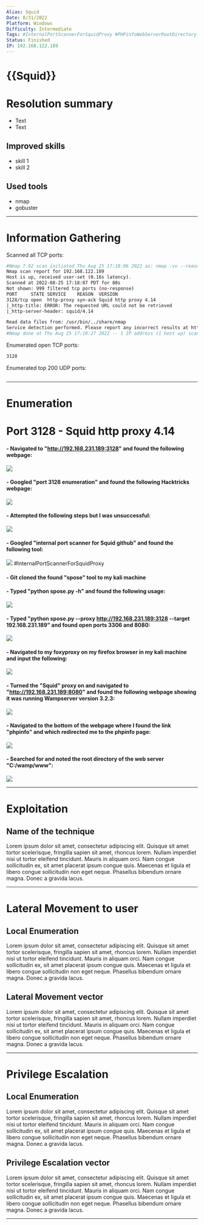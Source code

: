 ```yaml
---
Alias: Squid
Date: 8/31/2022
Platform: Windows
Difficulty: Intermediate
Tags: #InternalPortScannerForSquidProxy #PHPinfoWebServerRootDirectory #DocumentRoot
Status: Finished
IP: 192.168.122.189
---
```


# {{Squid}}


# Resolution summary
- Text
- Text

## Improved skills
- skill 1
- skill 2

## Used tools
- nmap
- gobuster

---

# Information Gathering
Scanned all TCP ports:
```bash
#Nmap 7.92 scan initiated Thu Aug 25 17:18:06 2022 as: nmap -vv --reason -Pn -T4 -sV -sC --version-all -A --osscan-guess -oN /home/brian/Downloads/Proving_Grounds/Squid/results/192.168.122.189/scans/_quick_tcp_nmap.txt -oX /home/brian/Downloads/Proving_Grounds/Squid/results/192.168.122.189/scans/xml/_quick_tcp_nmap.xml 192.168.122.189
Nmap scan report for 192.168.122.189
Host is up, received user-set (0.16s latency).
Scanned at 2022-08-25 17:18:07 PDT for 80s
Not shown: 999 filtered tcp ports (no-response)
PORT     STATE SERVICE    REASON  VERSION
3128/tcp open  http-proxy syn-ack Squid http proxy 4.14
|_http-title: ERROR: The requested URL could not be retrieved
|_http-server-header: squid/4.14

Read data files from: /usr/bin/../share/nmap
Service detection performed. Please report any incorrect results at https://nmap.org/submit/ .
#Nmap done at Thu Aug 25 17:19:27 2022 -- 1 IP address (1 host up) scanned in 80.17 seconds
```

Enumerated open TCP ports:
```bash
3128
```

Enumerated top 200 UDP ports:
```bash

```

---

# Enumeration
# Port 3128 - Squid http proxy 4.14

#### - Navigated to "http://192.168.231.189:3128" and found the following webpage:

![](Pasted%20image%2020221026235704.png)

#### - Googled "port 3128 enumeration" and found the following Hacktricks webpage:

![](Pasted%20image%2020221026235844.png)

#### - Attempted the following steps but I was unsuccessful:

![](Pasted%20image%2020221027001124.png)

#### - Googled "internal port scanner for Squid github" and found the following tool:

![](Pasted%20image%2020221027001302.png)
#InternalPortScannerForSquidProxy

#### - Git cloned the found "spose" tool to my kali machine

#### - Typed "python spose.py -h" and found the following usage:

![](Pasted%20image%2020221027001834.png)

#### - Typed "python spose.py --proxy http://192.168.231.189:3128 --target 192.168.231.189" and found  open ports 3306 and 8080:

![](Pasted%20image%2020221027001951.png)

#### - Navigated to my foxyproxy on my firefox browser in my kali machine and input the following:

![](Pasted%20image%2020221027002106.png)

#### - Turned the "Squid" proxy on and navigated to "http://192.168.231.189:8080" and found the following webpage showing it was running Wampserver version 3.2.3:

![](Pasted%20image%2020221027002401.png)

#### - Navigated to the bottom of the webpage where I found the link "phpinfo" and which redirected me to the phpinfo page:

![](Pasted%20image%2020221027002453.png)

#### - Searched for and noted the root directory of the web server "C:/wamp/www":

![](Pasted%20image%2020221027002652.png)




---

# Exploitation
## Name of the technique
Lorem ipsum dolor sit amet, consectetur adipiscing elit. Quisque sit amet tortor scelerisque, fringilla sapien sit amet, rhoncus lorem. Nullam imperdiet nisi ut tortor eleifend tincidunt. Mauris in aliquam orci. Nam congue sollicitudin ex, sit amet placerat ipsum congue quis. Maecenas et ligula et libero congue sollicitudin non eget neque. Phasellus bibendum ornare magna. Donec a gravida lacus.

---

# Lateral Movement to user
## Local Enumeration
Lorem ipsum dolor sit amet, consectetur adipiscing elit. Quisque sit amet tortor scelerisque, fringilla sapien sit amet, rhoncus lorem. Nullam imperdiet nisi ut tortor eleifend tincidunt. Mauris in aliquam orci. Nam congue sollicitudin ex, sit amet placerat ipsum congue quis. Maecenas et ligula et libero congue sollicitudin non eget neque. Phasellus bibendum ornare magna. Donec a gravida lacus.

## Lateral Movement vector
Lorem ipsum dolor sit amet, consectetur adipiscing elit. Quisque sit amet tortor scelerisque, fringilla sapien sit amet, rhoncus lorem. Nullam imperdiet nisi ut tortor eleifend tincidunt. Mauris in aliquam orci. Nam congue sollicitudin ex, sit amet placerat ipsum congue quis. Maecenas et ligula et libero congue sollicitudin non eget neque. Phasellus bibendum ornare magna. Donec a gravida lacus.

---

# Privilege Escalation
## Local Enumeration
Lorem ipsum dolor sit amet, consectetur adipiscing elit. Quisque sit amet tortor scelerisque, fringilla sapien sit amet, rhoncus lorem. Nullam imperdiet nisi ut tortor eleifend tincidunt. Mauris in aliquam orci. Nam congue sollicitudin ex, sit amet placerat ipsum congue quis. Maecenas et ligula et libero congue sollicitudin non eget neque. Phasellus bibendum ornare magna. Donec a gravida lacus.

## Privilege Escalation vector
Lorem ipsum dolor sit amet, consectetur adipiscing elit. Quisque sit amet tortor scelerisque, fringilla sapien sit amet, rhoncus lorem. Nullam imperdiet nisi ut tortor eleifend tincidunt. Mauris in aliquam orci. Nam congue sollicitudin ex, sit amet placerat ipsum congue quis. Maecenas et ligula et libero congue sollicitudin non eget neque. Phasellus bibendum ornare magna. Donec a gravida lacus.

---
